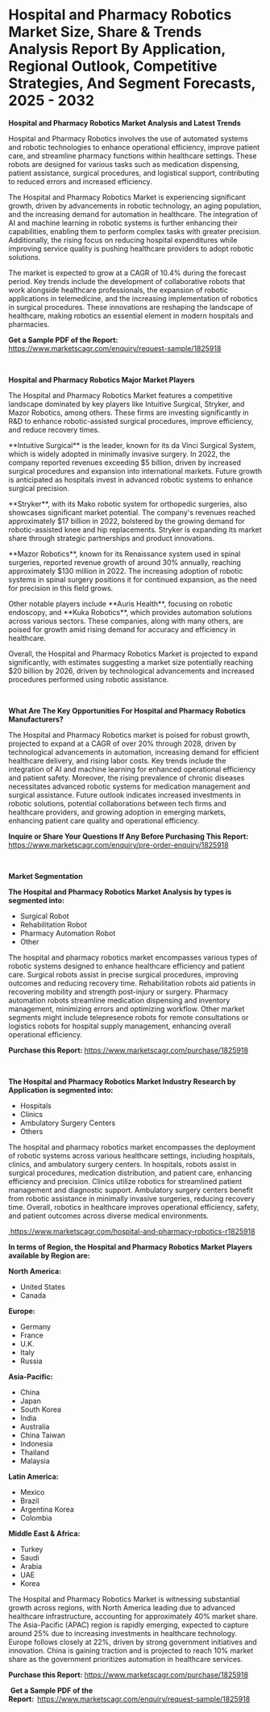 <p><h1>Hospital and Pharmacy Robotics Market Size, Share & Trends Analysis Report By Application, Regional Outlook, Competitive Strategies, And Segment Forecasts, 2025 - 2032</h1></p><p><strong>Hospital and Pharmacy Robotics Market Analysis and Latest Trends</strong></p>
<p><p>Hospital and Pharmacy Robotics involves the use of automated systems and robotic technologies to enhance operational efficiency, improve patient care, and streamline pharmacy functions within healthcare settings. These robots are designed for various tasks such as medication dispensing, patient assistance, surgical procedures, and logistical support, contributing to reduced errors and increased efficiency.</p><p>The Hospital and Pharmacy Robotics Market is experiencing significant growth, driven by advancements in robotic technology, an aging population, and the increasing demand for automation in healthcare. The integration of AI and machine learning in robotic systems is further enhancing their capabilities, enabling them to perform complex tasks with greater precision. Additionally, the rising focus on reducing hospital expenditures while improving service quality is pushing healthcare providers to adopt robotic solutions.</p><p>The market is expected to grow at a CAGR of 10.4% during the forecast period. Key trends include the development of collaborative robots that work alongside healthcare professionals, the expansion of robotic applications in telemedicine, and the increasing implementation of robotics in surgical procedures. These innovations are reshaping the landscape of healthcare, making robotics an essential element in modern hospitals and pharmacies.</p></p>
<p><strong>Get a Sample PDF of the Report:&nbsp;</strong> <a href="https://www.marketscagr.com/enquiry/request-sample/1825918?utm_campaign=2304&utm_medium=2&utm_source=Github&utm_content=ia&utm_term=14042025&utm_id=hospital-and-pharmacy-robotics">https://www.marketscagr.com/enquiry/request-sample/1825918</a></p>
<p>&nbsp;</p>
<p><strong>Hospital and Pharmacy Robotics Major Market Players</strong></p>
<p><p>The Hospital and Pharmacy Robotics Market features a competitive landscape dominated by key players like Intuitive Surgical, Stryker, and Mazor Robotics, among others. These firms are investing significantly in R&D to enhance robotic-assisted surgical procedures, improve efficiency, and reduce recovery times.</p><p>**Intuitive Surgical** is the leader, known for its da Vinci Surgical System, which is widely adopted in minimally invasive surgery. In 2022, the company reported revenues exceeding $5 billion, driven by increased surgical procedures and expansion into international markets. Future growth is anticipated as hospitals invest in advanced robotic systems to enhance surgical precision.</p><p>**Stryker**, with its Mako robotic system for orthopedic surgeries, also showcases significant market potential. The company's revenues reached approximately $17 billion in 2022, bolstered by the growing demand for robotic-assisted knee and hip replacements. Stryker is expanding its market share through strategic partnerships and product innovations.</p><p>**Mazor Robotics**, known for its Renaissance system used in spinal surgeries, reported revenue growth of around 30% annually, reaching approximately $130 million in 2022. The increasing adoption of robotic systems in spinal surgery positions it for continued expansion, as the need for precision in this field grows.</p><p>Other notable players include **Auris Health**, focusing on robotic endoscopy, and **Kuka Robotics**, which provides automation solutions across various sectors. These companies, along with many others, are poised for growth amid rising demand for accuracy and efficiency in healthcare.</p><p>Overall, the Hospital and Pharmacy Robotics Market is projected to expand significantly, with estimates suggesting a market size potentially reaching $20 billion by 2026, driven by technological advancements and increased procedures performed using robotic assistance.</p></p>
<p>&nbsp;</p>
<p><strong>What Are The Key Opportunities For Hospital and Pharmacy Robotics Manufacturers?</strong></p>
<p><p>The Hospital and Pharmacy Robotics market is poised for robust growth, projected to expand at a CAGR of over 20% through 2028, driven by technological advancements in automation, increasing demand for efficient healthcare delivery, and rising labor costs. Key trends include the integration of AI and machine learning for enhanced operational efficiency and patient safety. Moreover, the rising prevalence of chronic diseases necessitates advanced robotic systems for medication management and surgical assistance. Future outlook indicates increased investments in robotic solutions, potential collaborations between tech firms and healthcare providers, and growing adoption in emerging markets, enhancing patient care quality and operational efficiency.</p></p>
<p><strong>Inquire or Share Your Questions If Any Before Purchasing This Report:</strong> <a href="https://www.marketscagr.com/enquiry/pre-order-enquiry/1825918?utm_campaign=2304&utm_medium=2&utm_source=Github&utm_content=ia&utm_term=14042025&utm_id=hospital-and-pharmacy-robotics">https://www.marketscagr.com/enquiry/pre-order-enquiry/1825918</a></p>
<p>&nbsp;</p>
<p><strong>Market Segmentation</strong></p>
<p><strong>The Hospital and Pharmacy Robotics Market Analysis by types is segmented into:</strong></p>
<p><ul><li>Surgical Robot</li><li>Rehabilitation Robot</li><li>Pharmacy Automation Robot</li><li>Other</li></ul></p>
<p><p>The hospital and pharmacy robotics market encompasses various types of robotic systems designed to enhance healthcare efficiency and patient care. Surgical robots assist in precise surgical procedures, improving outcomes and reducing recovery time. Rehabilitation robots aid patients in recovering mobility and strength post-injury or surgery. Pharmacy automation robots streamline medication dispensing and inventory management, minimizing errors and optimizing workflow. Other market segments might include telepresence robots for remote consultations or logistics robots for hospital supply management, enhancing overall operational efficiency.</p></p>
<p><strong>Purchase this Report:&nbsp;</strong><a href="https://www.marketscagr.com/purchase/1825918?utm_campaign=2304&utm_medium=2&utm_source=Github&utm_content=ia&utm_term=14042025&utm_id=hospital-and-pharmacy-robotics">https://www.marketscagr.com/purchase/1825918</a></p>
<p>&nbsp;</p>
<p><strong>The Hospital and Pharmacy Robotics Market Industry Research by Application is segmented into:</strong></p>
<p><ul><li>Hospitals</li><li>Clinics</li><li>Ambulatory Surgery Centers</li><li>Others</li></ul></p>
<p><p>The hospital and pharmacy robotics market encompasses the deployment of robotic systems across various healthcare settings, including hospitals, clinics, and ambulatory surgery centers. In hospitals, robots assist in surgical procedures, medication distribution, and patient care, enhancing efficiency and precision. Clinics utilize robotics for streamlined patient management and diagnostic support. Ambulatory surgery centers benefit from robotic assistance in minimally invasive surgeries, reducing recovery time. Overall, robotics in healthcare improves operational efficiency, safety, and patient outcomes across diverse medical environments.</p></p>
<p><a href="https://www.marketscagr.com/hospital-and-pharmacy-robotics-r1825918?utm_campaign=2304&utm_medium=2&utm_source=Github&utm_content=ia&utm_term=14042025&utm_id=hospital-and-pharmacy-robotics">&nbsp;https://www.marketscagr.com/hospital-and-pharmacy-robotics-r1825918</a></p>
<p><strong>In terms of Region, the Hospital and Pharmacy Robotics Market Players available by Region are:</strong></p>
<p>
    <p> <strong> North America: </strong>
        <ul>
            <li>United States</li>
            <li>Canada</li>
        </ul>
        </p> 
    <p> <strong> Europe: </strong>
        <ul>
            <li>Germany</li>
            <li>France</li>
            <li>U.K.</li>
            <li>Italy</li>
            <li>Russia</li>
        </ul>
        </p> 
    <p> <strong> Asia-Pacific: </strong>
        <ul>
            <li>China</li>
            <li>Japan</li>
            <li>South Korea</li>
            <li>India</li>
            <li>Australia</li>
            <li>China Taiwan</li>
            <li>Indonesia</li>
            <li>Thailand</li>
            <li>Malaysia</li>
        </ul>
        </p> 
    <p> <strong> Latin America: </strong>
        <ul>
            <li>Mexico</li>
            <li>Brazil</li>
            <li>Argentina Korea</li>
            <li>Colombia</li>
        </ul>
        </p> 
    <p> <strong> Middle East & Africa: </strong>
        <ul>
            <li>Turkey</li>
            <li>Saudi</li>
            <li>Arabia</li>
            <li>UAE</li>
            <li>Korea</li>
        </ul>
    </p>
    </p>
<p><p>The Hospital and Pharmacy Robotics Market is witnessing substantial growth across regions, with North America leading due to advanced healthcare infrastructure, accounting for approximately 40% market share. The Asia-Pacific (APAC) region is rapidly emerging, expected to capture around 25% due to increasing investments in healthcare technology. Europe follows closely at 22%, driven by strong government initiatives and innovation. China is gaining traction and is projected to reach 10% market share as the government prioritizes automation in healthcare services.</p></p>
<p><strong>Purchase this Report: </strong><a href="https://www.marketscagr.com/purchase/1825918?utm_campaign=2304&utm_medium=2&utm_source=Github&utm_content=ia&utm_term=14042025&utm_id=hospital-and-pharmacy-robotics">https://www.marketscagr.com/purchase/1825918</a></p>
<p>&nbsp;<strong>Get a Sample PDF of the Report:&nbsp;&nbsp;</strong><a href="https://www.marketscagr.com/enquiry/request-sample/1825918?utm_campaign=2304&utm_medium=2&utm_source=Github&utm_content=ia&utm_term=14042025&utm_id=hospital-and-pharmacy-robotics">https://www.marketscagr.com/enquiry/request-sample/1825918</a></p>
<p><strong></strong></p>
<p><p></p><p></p><p></p></p>